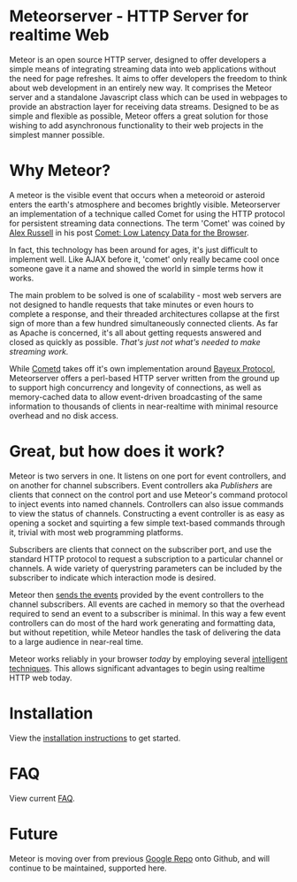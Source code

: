 # Meteorserver - HTTP Server for realtime Web

Meteor is an open source HTTP server, designed to offer developers a simple means of integrating streaming data into web applications without the need for page refreshes. It aims to offer developers the freedom to think about web development in an entirely new way. It comprises the Meteor server and a standalone Javascript class which can be used in webpages to provide an abstraction layer for receiving data streams. Designed to be as simple and flexible as possible, Meteor offers a great solution for those wishing to add asynchronous functionality to their web projects in the simplest manner possible.

# Why Meteor?

A meteor is the visible event that occurs when a meteoroid or asteroid enters the earth's atmosphere and becomes brightly visible. Meteorserver an implementation of a technique called Comet for using the HTTP protocol for persistent streaming data connections. The term 'Comet' was coined by [Alex Russell](http://alex.dojotoolkit.org/) in his post [Comet: Low Latency Data for the Browser](http://alex.dojotoolkit.org/?p=545).

In fact, this technology has been around for ages, it's just difficult to implement well. Like AJAX before it, 'comet' only really became cool once someone gave it a name and showed the world in simple terms how it works. 

The main problem to be solved is one of scalability - most web servers are not designed to handle requests that take minutes or even hours to complete a response, and their threaded architectures collapse at the first sign of more than a few hundred simultaneously connected clients. As far as Apache is concerned, it's all about getting requests answered and closed as quickly as possible. *That's just not what's needed to make streaming work.*

While [Cometd](https://github.com/cometd/cometd) takes off it's own implementation around [Bayeux Protocol](http://svn.cometd.com/trunk/bayeux/bayeux.html), Meteorserver offers a perl-based HTTP server written from the ground up to support high concurrency and longevity of connections, as well as memory-cached data to allow event-driven broadcasting of the same information to thousands of clients in near-realtime with minimal resource overhead and no disk access.

# Great, but how does it work?

Meteor is two servers in one. It listens on one port for event controllers, and on another for channel subscribers. Event controllers aka *Publishers* are clients that connect on the control port and use Meteor's command protocol to inject events into named channels. Controllers can also issue commands to view the status of channels. Constructing a event controller is as easy as opening a socket and squirting a few simple text-based commands through it, trivial with most web programming platforms.

Subscribers are clients that connect on the subscriber port, and use the standard HTTP protocol to request a subscription to a particular channel or channels. A wide variety of querystring parameters can be included by the subscriber to indicate which interaction mode is desired.

Meteor then [sends the events](http://meteorserver.org/interaction-modes/) provided by the event controllers to the channel subscribers. All events are cached in memory so that the overhead required to send an event to a subscriber is minimal. In this way a few event controllers can do most of the hard work generating and formatting data, but without repetition, while Meteor handles the task of delivering the data to a large audience in near-real time.

Meteor works reliably in your browser *today* by employing several [intelligent techniques](http://meteorserver.org/browser-techniques/). This allows significant advantages to begin using realtime HTTP web today.

# Installation

View the [installation instructions](INSTALL.md) to get started.

# FAQ

View current [FAQ](http://meteorserver.org/faq/).

# Future

Meteor is moving over from previous [Google Repo](http://code.google.com/p/meteorserver/) onto Github, and will continue  to be maintained, supported here.
